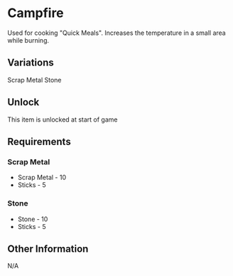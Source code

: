 
# Campfire
Used for cooking "Quick Meals". Increases the temperature in a small area while burning.
## Variations
Scrap Metal
Stone
## Unlock
This item is unlocked at start of game
## Requirements
### Scrap Metal
- Scrap Metal - 10
- Sticks - 5
### Stone
- Stone - 10
- Sticks - 5
## Other Information
N/A
